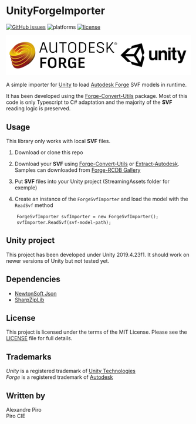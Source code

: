# UnityForgeImporter

[![GitHub issues](https://img.shields.io/github/issues/Piro-CIE/UnityForgeImporter)](https://github.com/Piro-CIE/UnityForgeImporter/issues)
![platforms](https://img.shields.io/badge/platform-windows%20%7C%20osx%20%7C%20linux-lightgray.svg)
[![license](https://img.shields.io/badge/license-MIT-blue.svg)](http://opensource.org/licenses/MIT)

![Forge & Unity logos](./Documentation/forge_unity_logos.png)

A simple importer for [Unity][unity] to load [Autodesk Forge][autodeskforge] SVF models in runtime.

It has been developed using the [Forge-Convert-Utils][forgeconvertutils] package. Most of this code is only Typescript to C# adaptation and the majority of the **SVF** reading logic is preserved.

## Usage

This library only works with local **SVF** files.

1. Download or clone this repo

2. Download your **SVF** using [Forge-Convert-Utils][forgeconvertutils] or [Extract-Autodesk](https://github.com/cyrillef/extract.autodesk.io). Samples can downloaded from [Forge-RCDB Gallery](https://forge-rcdb.autodesk.io/gallery)

3. Put **SVF** files into your Unity project (StreamingAssets folder for exemple)

4. Create an instance of the `ForgeSvfImporter` and load the model with the `ReadSvf` method

```
    ForgeSvfImporter svfImporter = new ForgeSvfImporter();
    svfImporter.ReadSvf(svf-model-path);
```

## Unity project

This project has been developed under Unity 2019.4.23f1. It should work on newer versions of Unity but not tested yet.

## Dependencies

- [NewtonSoft Json](https://www.newtonsoft.com/json)
- [SharpZipLib](https://github.com/icsharpcode/SharpZipLib)
## License

This project is licensed under the terms of the MIT License. Please see the [LICENSE](LICENSE) file for full details.
## Trademarks

*Unity* is a registered trademark of [Unity Technologies][unity] <br>
*Forge* is a registered trademark of [Autodesk][autodeskforge]

## Written by

Alexandre Piro <br>
Piro CIE


[unity]: https://unity.com
[autodeskforge]: https://forge.autodesk.com/
[forgeconvertutils]: https://github.com/petrbroz/forge-convert-utils
